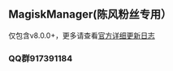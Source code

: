 ## MagiskManager(陈风粉丝专用）
仅包含v8.0.0+，更多请查看[官方详细更新日志](https://topjohnwu.github.io/Magisk/app_changes.html)

### QQ群917391184

